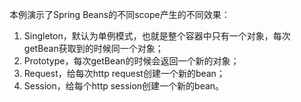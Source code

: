 
本例演示了Spring Beans的不同scope产生的不同效果：
1. Singleton，默认为单例模式，也就是整个容器中只有一个对象，每次getBean获取到的时候同一个对象；
2. Prototype，每次getBean的时候会返回一个新的对象；
3. Request，给每次http request创建一个新的bean；
4. Session，给每个http session创建一个新的bean。